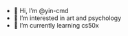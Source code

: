 - 👋 Hi, I’m @yin-cmd
- 👀 I’m interested in art and psychology 
- 🌱 I’m currently learning cs50x

<!---
yin-cmd/yin-cmd is a ✨ special ✨ repository because its `README.md` (this file) appears on your GitHub profile.
You can click the Preview link to take a look at your changes.
--->
